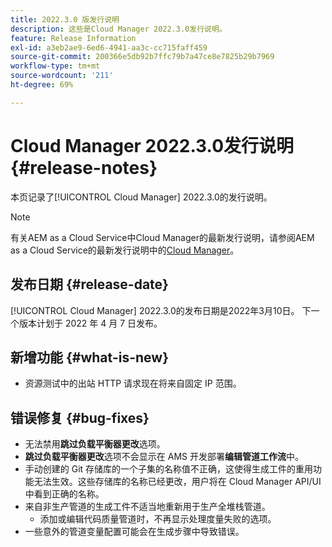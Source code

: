 ```yaml
---
title: 2022.3.0 版发行说明
description: 这些是Cloud Manager 2022.3.0发行说明。
feature: Release Information
exl-id: a3eb2ae9-6ed6-4941-aa3c-cc715faff459
source-git-commit: 200366e5db92b7ffc79b7a47ce8e7825b29b7969
workflow-type: tm+mt
source-wordcount: '211'
ht-degree: 69%

---
```


# Cloud Manager 2022.3.0发行说明 {#release-notes}

本页记录了[!UICONTROL Cloud Manager] 2022.3.0的发行说明。

>[!NOTE]
>
>有关AEM as a Cloud Service中Cloud Manager的最新发行说明，请参阅AEM as a Cloud Service的最新发行说明中的[Cloud Manager](https://experienceleague.adobe.com/docs/experience-manager-cloud-service/content/implementing/using-cloud-manager/release-notes-cloud-manager/release-notes-cm-current.html)。

## 发布日期 {#release-date}

[!UICONTROL Cloud Manager] 2022.3.0的发布日期是2022年3月10日。 下一个版本计划于 2022 年 4 月 7 日发布。

## 新增功能 {#what-is-new}

* 资源测试中的出站 HTTP 请求现在将来自固定 IP 范围。


## 错误修复 {#bug-fixes}

* 无法禁用&#x200B;**跳过负载平衡器更改**&#x200B;选项。
* **跳过负载平衡器更改**&#x200B;选项不会显示在 AMS 开发部署&#x200B;**编辑管道工作流**&#x200B;中。
* 手动创建的 Git 存储库的一个子集的名称值不正确，这使得生成工件的重用功能无法生效。这些存储库的名称已经更改，用户将在 Cloud Manager API/UI 中看到正确的名称。
* 来自非生产管道的生成工件不适当地重新用于生产全堆栈管道。
   * 添加或编辑代码质量管道时，不再显示处理度量失败的选项。
* 一些意外的管道变量配置可能会在生成步骤中导致错误。
